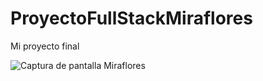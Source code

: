 # ProyectoFullStackMiraflores
Mi proyecto final

![Captura de pantalla Miraflores](https://github.com/DiegoBraseroSanchez/ProyectoFullStackMiraflores/assets/129300180/f97ab16e-9a82-4111-a342-c2ab3c1c1516)
